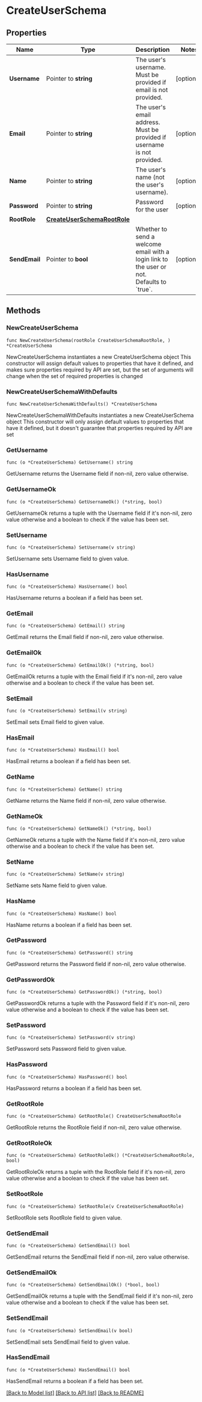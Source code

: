 # CreateUserSchema

## Properties

Name | Type | Description | Notes
------------ | ------------- | ------------- | -------------
**Username** | Pointer to **string** | The user&#39;s username. Must be provided if email is not provided. | [optional] 
**Email** | Pointer to **string** | The user&#39;s email address. Must be provided if username is not provided. | [optional] 
**Name** | Pointer to **string** | The user&#39;s name (not the user&#39;s username). | [optional] 
**Password** | Pointer to **string** | Password for the user | [optional] 
**RootRole** | [**CreateUserSchemaRootRole**](CreateUserSchemaRootRole.md) |  | 
**SendEmail** | Pointer to **bool** | Whether to send a welcome email with a login link to the user or not. Defaults to &#x60;true&#x60;. | [optional] 

## Methods

### NewCreateUserSchema

`func NewCreateUserSchema(rootRole CreateUserSchemaRootRole, ) *CreateUserSchema`

NewCreateUserSchema instantiates a new CreateUserSchema object
This constructor will assign default values to properties that have it defined,
and makes sure properties required by API are set, but the set of arguments
will change when the set of required properties is changed

### NewCreateUserSchemaWithDefaults

`func NewCreateUserSchemaWithDefaults() *CreateUserSchema`

NewCreateUserSchemaWithDefaults instantiates a new CreateUserSchema object
This constructor will only assign default values to properties that have it defined,
but it doesn't guarantee that properties required by API are set

### GetUsername

`func (o *CreateUserSchema) GetUsername() string`

GetUsername returns the Username field if non-nil, zero value otherwise.

### GetUsernameOk

`func (o *CreateUserSchema) GetUsernameOk() (*string, bool)`

GetUsernameOk returns a tuple with the Username field if it's non-nil, zero value otherwise
and a boolean to check if the value has been set.

### SetUsername

`func (o *CreateUserSchema) SetUsername(v string)`

SetUsername sets Username field to given value.

### HasUsername

`func (o *CreateUserSchema) HasUsername() bool`

HasUsername returns a boolean if a field has been set.

### GetEmail

`func (o *CreateUserSchema) GetEmail() string`

GetEmail returns the Email field if non-nil, zero value otherwise.

### GetEmailOk

`func (o *CreateUserSchema) GetEmailOk() (*string, bool)`

GetEmailOk returns a tuple with the Email field if it's non-nil, zero value otherwise
and a boolean to check if the value has been set.

### SetEmail

`func (o *CreateUserSchema) SetEmail(v string)`

SetEmail sets Email field to given value.

### HasEmail

`func (o *CreateUserSchema) HasEmail() bool`

HasEmail returns a boolean if a field has been set.

### GetName

`func (o *CreateUserSchema) GetName() string`

GetName returns the Name field if non-nil, zero value otherwise.

### GetNameOk

`func (o *CreateUserSchema) GetNameOk() (*string, bool)`

GetNameOk returns a tuple with the Name field if it's non-nil, zero value otherwise
and a boolean to check if the value has been set.

### SetName

`func (o *CreateUserSchema) SetName(v string)`

SetName sets Name field to given value.

### HasName

`func (o *CreateUserSchema) HasName() bool`

HasName returns a boolean if a field has been set.

### GetPassword

`func (o *CreateUserSchema) GetPassword() string`

GetPassword returns the Password field if non-nil, zero value otherwise.

### GetPasswordOk

`func (o *CreateUserSchema) GetPasswordOk() (*string, bool)`

GetPasswordOk returns a tuple with the Password field if it's non-nil, zero value otherwise
and a boolean to check if the value has been set.

### SetPassword

`func (o *CreateUserSchema) SetPassword(v string)`

SetPassword sets Password field to given value.

### HasPassword

`func (o *CreateUserSchema) HasPassword() bool`

HasPassword returns a boolean if a field has been set.

### GetRootRole

`func (o *CreateUserSchema) GetRootRole() CreateUserSchemaRootRole`

GetRootRole returns the RootRole field if non-nil, zero value otherwise.

### GetRootRoleOk

`func (o *CreateUserSchema) GetRootRoleOk() (*CreateUserSchemaRootRole, bool)`

GetRootRoleOk returns a tuple with the RootRole field if it's non-nil, zero value otherwise
and a boolean to check if the value has been set.

### SetRootRole

`func (o *CreateUserSchema) SetRootRole(v CreateUserSchemaRootRole)`

SetRootRole sets RootRole field to given value.


### GetSendEmail

`func (o *CreateUserSchema) GetSendEmail() bool`

GetSendEmail returns the SendEmail field if non-nil, zero value otherwise.

### GetSendEmailOk

`func (o *CreateUserSchema) GetSendEmailOk() (*bool, bool)`

GetSendEmailOk returns a tuple with the SendEmail field if it's non-nil, zero value otherwise
and a boolean to check if the value has been set.

### SetSendEmail

`func (o *CreateUserSchema) SetSendEmail(v bool)`

SetSendEmail sets SendEmail field to given value.

### HasSendEmail

`func (o *CreateUserSchema) HasSendEmail() bool`

HasSendEmail returns a boolean if a field has been set.


[[Back to Model list]](../README.md#documentation-for-models) [[Back to API list]](../README.md#documentation-for-api-endpoints) [[Back to README]](../README.md)


